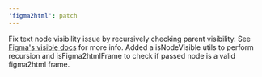 ```yaml
---
'figma2html': patch
---
```


Fix text node visibility issue by recursively checking parent visibility. See [Figma's visible docs](https://www.figma.com/plugin-docs/api/properties/nodes-visible/#remarks) for more info. Added a isNodeVisible utils to perform recursion and isFigma2htmlFrame to check if passed node is a valid figma2html frame.
